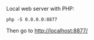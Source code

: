 
Local web server with PHP:

    php -S 0.0.0.0:8877
    
Then go to [http://localhost:8877/](http://localhost:8877/)
